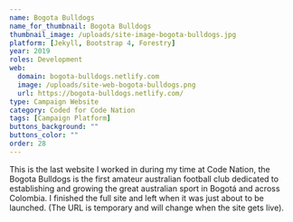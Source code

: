 ```yaml
---
name: Bogota Bulldogs
name_for_thumbnail: Bogota Bulldogs
thumbnail_image: /uploads/site-image-bogota-bulldogs.jpg
platform: [Jekyll, Bootstrap 4, Forestry]
year: 2019
roles: Development
web:
  domain: bogota-bulldogs.netlify.com
  image: /uploads/site-web-bogota-bulldogs.png
  url: https://bogota-bulldogs.netlify.com/
type: Campaign Website
category: Coded for Code Nation
tags: [Campaign Platform]
buttons_background: ""
buttons_color: ""
order: 28
---
```


This is the last website I worked in during my time at Code Nation, the Bogota Bulldogs is the first amateur australian football club dedicated to establishing and growing the great australian sport in Bogotá and across Colombia. I finished the full site and left when it was just about to be launched. (The URL is temporary and will change when the site gets live).
